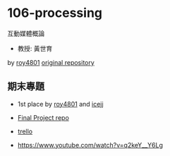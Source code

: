 # 106-processing

互動媒體概論

* 教授: 黃世育

by [roy4801](https://github.com/roy4801)
[original repository](https://github.com/roy4801/processing)

## 期末專題

* 1st place by [roy4801](https://github.com/roy4801) and [icejj](https://github.com/lpc0503)

* [Final Project repo](https://github.com/roy4801/otogemu)
* [trello](https://trello.com/b/aBNEBqJz/otogemu)

* https://www.youtube.com/watch?v=q2keY__Y6Lg
